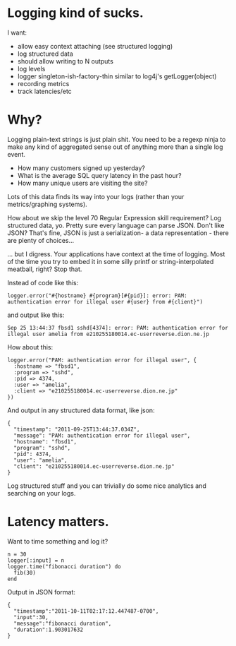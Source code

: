 # Logging kind of sucks.

I want:

* allow easy context attaching (see structured logging)
* log structured data
* should allow writing to N outputs
* log levels
* logger singleton-ish-factory-thin similar to log4j's getLogger(object)
* recording metrics
* track latencies/etc

# Why?

Logging plain-text strings is just plain shit. You need to be a regexp ninja
to make any kind of aggregated sense out of anything more than a single log
event.

* How many customers signed up yesterday?
* What is the average SQL query latency in the past hour?
* How many unique users are visiting the site?

Lots of this data finds its way into your logs (rather than your
metrics/graphing systems).

How about we skip the level 70 Regular Expression skill requirement? Log
structured data, yo. Pretty sure every language can parse JSON. Don't like
JSON? That's fine, JSON is just a serialization- a data representation - there
are plenty of choices...

... but I digress. Your applications have context at the time of logging. Most
of the time you try to embed it in some silly printf or string-interpolated 
meatball, right? Stop that.

Instead of code like this:

    logger.error("#{hostname} #{program}[#{pid}]: error: PAM: authentication error for illegal user #{user} from #{client}")

and output like this:

    Sep 25 13:44:37 fbsd1 sshd[4374]: error: PAM: authentication error for illegal user amelia from e210255180014.ec-userreverse.dion.ne.jp

How about this:

    logger.error("PAM: authentication error for illegal user", {
      :hostname => "fbsd1",
      :program => "sshd",
      :pid => 4374,
      :user => "amelia",
      :client => "e210255180014.ec-userreverse.dion.ne.jp"
    })

And output in any structured data format, like json:

    { 
      "timestamp": "2011-09-25T13:44:37.034Z",
      "message": "PAM: authentication error for illegal user",
      "hostname": "fbsd1",
      "program": "sshd",
      "pid": 4374,
      "user": "amelia",
      "client": "e210255180014.ec-userreverse.dion.ne.jp"
    }

Log structured stuff and you can trivially do some nice analytics and searching on your logs.

# Latency matters.

Want to time something and log it?

    n = 30
    logger[:input] = n
    logger.time("fibonacci duration") do
      fib(30)
    end

Output in JSON format:

    {
      "timestamp":"2011-10-11T02:17:12.447487-0700",
      "input":30,
      "message":"fibonacci duration",
      "duration":1.903017632
    }
